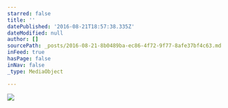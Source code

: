 ```yaml
---
starred: false
title: ''
datePublished: '2016-08-21T18:57:38.335Z'
dateModified: null
author: []
sourcePath: _posts/2016-08-21-8b0489ba-ec86-4f72-9f77-8afe37bf4c63.md
inFeed: true
hasPage: false
inNav: false
_type: MediaObject

---
```

![](https://the-grid-user-content.s3-us-west-2.amazonaws.com/5a7e3253-92ff-4a04-8386-1ad0837082c2.jpg)